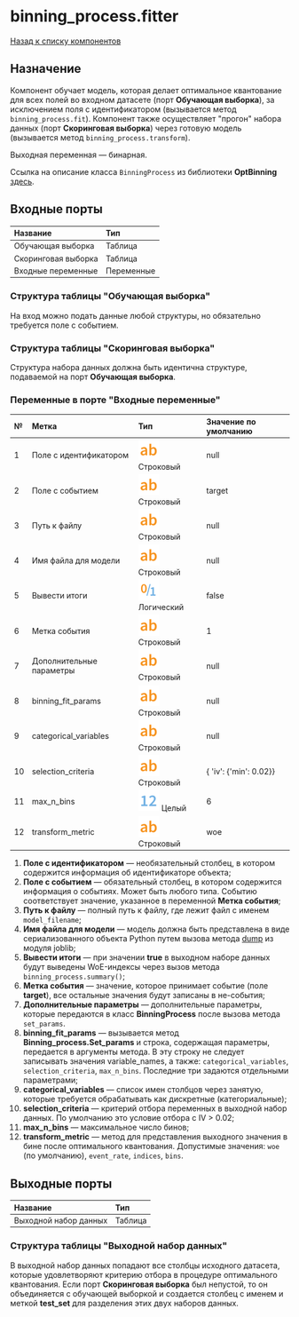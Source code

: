 # binning_process.fitter

[Назад к списку компонентов](../README.md)

## Назначение

Компонент обучает модель, которая делает оптимальное квантование для всех полей во входном датасете (порт **Обучающая выборка**), за исключением поля с идентификатором (вызывается метод `binning_process.fit`). Компонент также осуществляет "прогон" набора данных (порт **Скоринговая выборка**) через готовую модель (вызывается метод `binning_process.transform`).

Выходная переменная — бинарная.

Ссылка на описание класса `BinningProcess` из библиотеки **OptBinning** [здесь](https://gnpalencia.org/optbinning/binning_process.html).

## Входные порты

| Название                | Тип        |
|:------------------------|:-----------|
| Обучающая выборка       | Таблица    |
| Скоринговая выборка     | Таблица    |
| Входные переменные      | Переменные |

### Структура таблицы "Обучающая выборка"

На вход можно подать данные любой структуры, но обязательно требуется поле с событием.

### Структура таблицы "Скоринговая выборка"

Структура набора данных должна быть идентична структуре, подаваемой на порт **Обучающая выборка**.

### Переменные в порте "Входные переменные"

| №  | Метка                    | Тип                                | Значение по умолчанию   |
|:---|:-------------------------|:-----------------------------------|:------------------------|
| 1  | Поле с идентификатором   | ![](./img/string.svg) Строковый    | null                    |
| 2  | Поле с событием          | ![](./img/string.svg) Строковый    | target                  |
| 3  | Путь к файлу             | ![](./img/string.svg) Строковый    | null                    |
| 4  | Имя файла для модели     | ![](./img/string.svg) Строковый    | null                    |
| 5  | Вывести итоги            | ![](./img/logical.svg) Логический  | false                   |
| 6  | Метка события            | ![](./img/string.svg) Строковый    | 1                       |
| 7  | Дополнительные параметры | ![](./img/string.svg) Строковый    | null                    |
| 8  | binning_fit_params       | ![](./img/string.svg) Строковый    | null                    |
| 9  | categorical_variables    | ![](./img/string.svg) Строковый    | null                    |
| 10 | selection_criteria       | ![](./img/string.svg) Строковый    | { 'iv': {'min': 0.02}}  |
| 11 | max_n_bins               | ![](./img/integer.svg) Целый       | 6                       |
| 12 | transform_metric         | ![](./img/string.svg) Строковый    | woe                     |

1. **Поле с идентификатором** — необязательный столбец, в котором содержится информация об идентификаторе объекта;
2. **Поле с событием** — обязательный столбец, в котором содержится информация о событиях. Может быть любого типа. Событию соответствует значение, указанное в переменной **Метка события**;
3. **Путь к файлу** — полный путь к файлу, где лежит файл с именем `model_filename`;
4. **Имя файла для модели** — модель должна быть представлена в виде сериализованного объекта Python путем вызова метода [dump](https://joblib.readthedocs.io/en/latest/generated/joblib.dump.html) из модуля joblib;
5. **Вывести итоги** — при значении **true** в выходном наборе данных будут выведены WoE-индексы через вызов метода `binning_process.summary()`;
6. **Метка события** — значение, которое принимает событие (поле **target**), все остальные значения будут записаны в не-события;
7. **Дополнительные параметры** — дополнительные параметры, которые передаются в класс **BinningProcess** после вызова метода `set_params`.
8. **binning_fit_params** — вызывается метод **Binning_process.Set_params** и строка, содержащая параметры, передается в аргументы метода. В эту строку не следует записывать значения variable_names, а также: `categorical_variables`, `selection_criteria`, `max_n_bins`. Последние три задаются отдельными параметрами;
9. **categorical_variables** — список имен столбцов через занятую, которые требуется обрабатывать как дискретные (категориальные);
10. **selection_criteria** — критерий отбора переменных в выходной набор данных. По умолчанию это условие отбора с IV > 0.02;
11. **max_n_bins** — максимальное число бинов;
12. **transform_metric** — метод для представления выходного значения в бине после оптимального квантования. Допустимые значения: `woe` (по умолчанию), `event_rate`, `indices`, `bins`.

## Выходные порты

| Название              | Тип        |
|:----------------------|:-----------|
| Выходной набор данных | Таблица    |

### Структура таблицы "Выходной набор данных"

В выходной набор данных попадают все столбцы исходного датасета, которые удовлетворяют критерию отбора в процедуре оптимального квантования. Если порт **Скоринговая выборка** был непустой, то он объединяется с обучающей выборкой и создается столбец с именем и меткой **test_set** для разделения этих двух наборов данных.